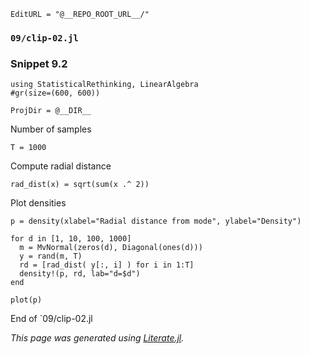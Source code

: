 ```@meta
EditURL = "@__REPO_ROOT_URL__/"
```

### `09/clip-02.jl`

### Snippet 9.2

```@example clip-02
using StatisticalRethinking, LinearAlgebra
#gr(size=(600, 600))

ProjDir = @__DIR__
```

Number of samples

```@example clip-02
T = 1000
```

Compute radial distance

```@example clip-02
rad_dist(x) = sqrt(sum(x .^ 2))
```

Plot densities

```@example clip-02
p = density(xlabel="Radial distance from mode", ylabel="Density")

for d in [1, 10, 100, 1000]
  m = MvNormal(zeros(d), Diagonal(ones(d)))
  y = rand(m, T)
  rd = [rad_dist( y[:, i] ) for i in 1:T]
  density!(p, rd, lab="d=$d")
end

plot(p)
```

End of `09/clip-02.jl

*This page was generated using [Literate.jl](https://github.com/fredrikekre/Literate.jl).*

